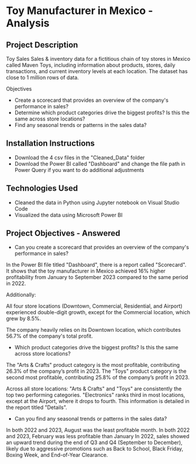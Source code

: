 # Toy Manufacturer in Mexico - Analysis


## Project Description
Toy Sales
Sales & inventory data for a fictitious chain of toy stores in Mexico called Maven Toys, including information about products, stores, daily transactions, and current inventory levels at each location. The dataset has close to 1 million rows of data.

Objectives
- Create a scorecard that provides an overview of the company's performance in sales?
- Determine which product categories drive the biggest profits? Is this the same across store locations?
- Find any seasonal trends or patterns in the sales data?

## Installation Instructions
- Download the 4 csv files in the "Cleaned_Data" folder
- Download the Power BI called "Dashboard" and change the file path in Power Query if you want to do additional adjustments

## Technologies Used
- Cleaned the data in Python using Jupyter notebook on Visual Studio Code
- Visualized the data using Microsoft Power BI

## Project Objectives - Answered

- Can you create a scorecard that provides an overview of the company's performance in sales?

In the Power BI file titled "Dashboard", there is a report called "Scorecard". It shows that the toy manufacturer in Mexico achieved 16% higher profitability from January to September 2023 compared to the same period in 2022.

Additionally:

All four store locations (Downtown, Commercial, Residential, and Airport) experienced double-digit growth, except for the Commercial location, which grew by 8.5%.

The company heavily relies on its Downtown location, which contributes 56.7% of the company's total profit.

- Which product categories drive the biggest profits? Is this the same across store locations?

The "Arts & Crafts" product category is the most profitable, contributing 26.3% of the company’s profit in 2023.
The "Toys" product category is the second most profitable, contributing 25.8% of the company’s profit in 2023.

Across all store locations:
"Arts & Crafts" and "Toys" are consistently the top two performing categories.
"Electronics" ranks third in most locations, except at the Airport, where it drops to fourth.
This information is detailed in the report titled "Details".

- Can you find any seasonal trends or patterns in the sales data?

In both 2022 and 2023, August was the least profitable month.
In both 2022 and 2023, February was less profitable than January
In 2022, sales showed an upward trend during the end of Q3 and Q4 (September to December), likely due to aggressive promotions such as Back to School, Black Friday, Boxing Week, and End-of-Year Clearance.